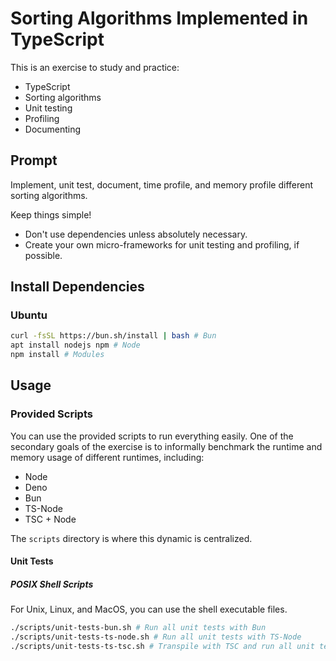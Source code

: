 # Sorting Algorithms Implemented in TypeScript

This is an exercise to study and practice:

- TypeScript
- Sorting algorithms
- Unit testing
- Profiling
- Documenting

## Prompt

Implement, unit test, document, time profile, and memory profile different sorting 
algorithms.

Keep things simple!

- Don't use dependencies unless absolutely necessary.
- Create your own micro-frameworks for unit testing and profiling, if possible.

## Install Dependencies

### Ubuntu

```bash
curl -fsSL https://bun.sh/install | bash # Bun
apt install nodejs npm # Node
npm install # Modules
```

## Usage

### Provided Scripts

You can use the provided scripts to run everything easily. One of the secondary goals 
of the exercise is to informally benchmark the runtime and memory usage of different 
runtimes, including:

- Node
- Deno
- Bun
- TS-Node
- TSC + Node

The `scripts` directory is where this dynamic is centralized.

#### Unit Tests

##### POSIX Shell Scripts

For Unix, Linux, and MacOS, you can use the shell executable files.

```bash
./scripts/unit-tests-bun.sh # Run all unit tests with Bun
./scripts/unit-tests-ts-node.sh # Run all unit tests with TS-Node
./scripts/unit-tests-ts-tsc.sh # Transpile with TSC and run all unit tests with Node
```
